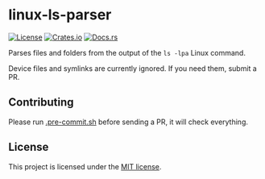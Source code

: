 # linux-ls-parser

[![License](https://img.shields.io/crates/l/linux-ls-parser.svg)](https://choosealicense.com/licenses/mit/)
[![Crates.io](https://img.shields.io/crates/v/linux-ls-parser.svg)](https://crates.io/crates/linux-ls-parser)
[![Docs.rs](https://docs.rs/linux-ls-parser/badge.svg)](https://docs.rs/linux-ls-parser)

Parses files and folders from the output of the `ls -lpa` Linux command.

Device files and symlinks are currently ignored. If you need them, submit a PR.

## Contributing

Please run [.pre-commit.sh] before sending a PR, it will check everything.

## License

This project is licensed under the [MIT license][license].

[.pre-commit.sh]:
  https://github.com/imbolc/linux-ls-parser/blob/main/.pre-commit.sh
[license]: https://github.com/imbolc/linux-ls-parser/blob/main/LICENSE
